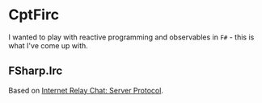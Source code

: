 # CptFirc

I wanted to play with reactive programming and observables in `F#` - this is what I've come up with.

## FSharp.Irc

Based on [Internet Relay Chat: Server Protocol](http://tools.ietf.org/html/rfc2813).